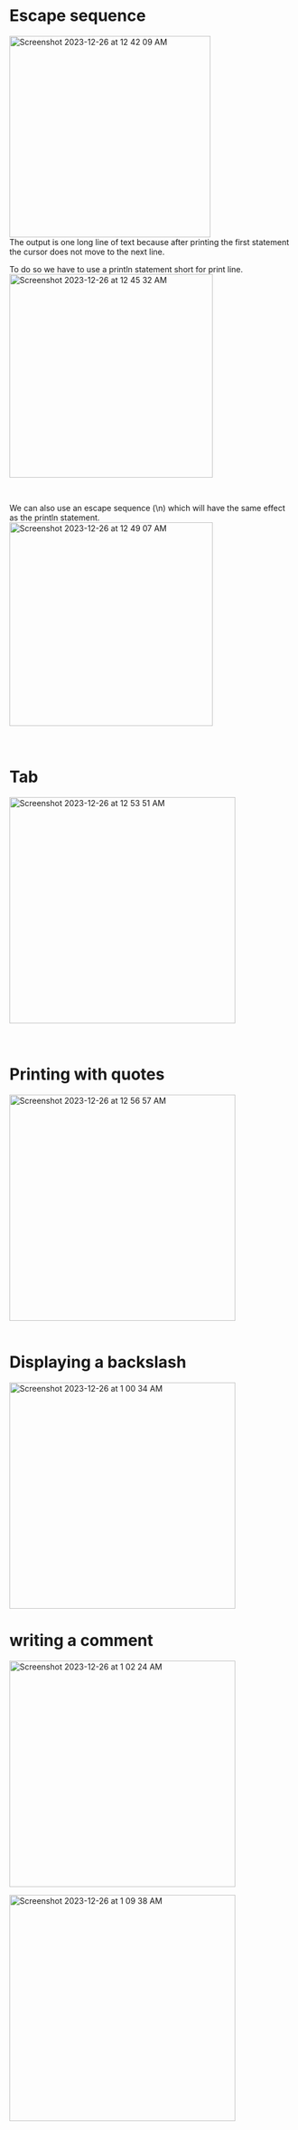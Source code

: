 # Escape sequence
<img width="356" alt="Screenshot 2023-12-26 at 12 42 09 AM" src="https://github.com/ShababAhmedd/Exploring-Stuffs/assets/33228006/cc599849-4922-4510-aa12-4cd545e6097b"> <br>
The output is one long line of text because after printing the first statement the cursor does not move to the next line. <br>

To do so we have to use a println statement short for print line.<br>
<img width="360" alt="Screenshot 2023-12-26 at 12 45 32 AM" src="https://github.com/ShababAhmedd/Exploring-Stuffs/assets/33228006/2c690dc3-9d8e-4735-b404-0c7702975be4"> <br>

<br>

We can also use an escape sequence (\n) which will have the same effect as the println statement. <br>
<img width="360" alt="Screenshot 2023-12-26 at 12 49 07 AM" src="https://github.com/ShababAhmedd/Exploring-Stuffs/assets/33228006/e3e1f920-d993-4cc9-a23c-a91524befeca"> <br>
<br>
</br>

# Tab
<img width="400" alt="Screenshot 2023-12-26 at 12 53 51 AM" src="https://github.com/ShababAhmedd/Exploring-Stuffs/assets/33228006/1d8c70f1-c7ea-436e-b8a8-f4fb53d0519f"> <br>
<br>
</br>

# Printing with quotes
<img width="400" alt="Screenshot 2023-12-26 at 12 56 57 AM" src="https://github.com/ShababAhmedd/Exploring-Stuffs/assets/33228006/dcd6db94-4e3e-4380-98f7-e3563006d702">
<br>
</br>

# Displaying a backslash
<img width="400" alt="Screenshot 2023-12-26 at 1 00 34 AM" src="https://github.com/ShababAhmedd/Exploring-Stuffs/assets/33228006/741f72d7-a565-4b50-995f-449f08cadea9">

# writing a comment
<img width="400" alt="Screenshot 2023-12-26 at 1 02 24 AM" src="https://github.com/ShababAhmedd/Exploring-Stuffs/assets/33228006/70491b1c-9e56-43fd-91c4-878b7b79c3c6"> <br>

<img width="400" alt="Screenshot 2023-12-26 at 1 09 38 AM" src="https://github.com/ShababAhmedd/Exploring-Stuffs/assets/33228006/5b598e97-e80d-45be-a9d2-190f9d250fbe"> <br>
<br>
</br>
